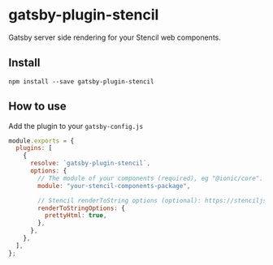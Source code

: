# gatsby-plugin-stencil

Gatsby server side rendering for your Stencil web components.

## Install

```
npm install --save gatsby-plugin-stencil
```

## How to use

Add the plugin to your `gatsby-config.js`

```js
module.exports = {
  plugins: [
    {
      resolve: `gatsby-plugin-stencil`,
      options: {
        // The module of your components (required), eg "@ionic/core".
        module: "your-stencil-components-package",

        // Stencil renderToString options (optional): https://stenciljs.com/docs/hydrate-app#configuration-options
        renderToStringOptions: {
          prettyHtml: true,
        },
      },
    },
  ],
};
```
